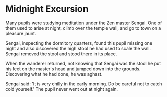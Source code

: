 # Midnight Excursion

Many pupils were studying meditation under the Zen master Sengai. One of them used to arise at night, climb over the temple wall, and go to town on a pleasure jaunt.

Sengai, inspecting the dormitory quarters, found this pupil missing one night and also discovered the high stool he had used to scale the wall. Sengai removed the stool and stood there in its place.

When the wanderer returned, not knowing that Sengai was the stool he put his feet on the master's head and jumped down into the grounds. Discovering what he had done, he was aghast.

Sengai said: 'It is very chilly in the early morning. Do be careful not to catch cold yourself.' The pupil never went out at night again.